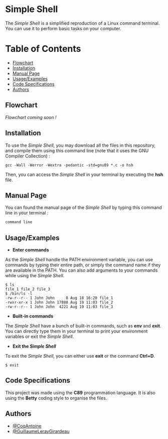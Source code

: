 # Simple Shell

The *Simple Shell* is a simplified reproduction of a Linux command terminal. You can use it to perform basic tasks on your computer.

# Table of Contents

- [Flowchart](#flowchart)
- [Installation](#installation)
- [Manual Page](#manual-page)
- [Usage/Examples](#usageexamples)
- [Code Specifications](#code-specifications)
- [Authors](#authors)

## Flowchart

*Flowchart coming soon !*

## Installation

To use the *Simple Shell*, you may download all the files in this repository, and compile them using this command line (note that it uses the GNU Compiler Collection) :

````
gcc -Wall -Werror -Wextra -pedantic -std=gnu89 *.c -o hsh
````

Then, you can access the *Simple Shell* in your terminal by executing the **hsh** file.

## Manual Page

You can found the manual page of the *Simple Shell* by typing this command line in your terminal :

````C
command line

````
## Usage/Examples

- **Enter commands**

As the *Simple Shell* handle the PATH environment variable, you can use commands by typing their entire path, or simply the command name if they are available in the PATH.
You can also add arguments to your commands while using the *Simple Shell*.

````
$ ls
file_1 file_2 file_3
$ /bin/ls -l
-rw-r--r-- 1 John John     8 Aug 18 16:20 file_1
-rwxr-xr-x 1 John John 17888 Aug 19 11:03 file_2
-rw-r--r-- 1 John John  4221 Aug 19 11:03 file_3
````

- **Built-in commands**

The *Simple Shell* have a bunch of built-in commands, such as **env** and **exit**. You can directly type them in your terminal to print your environment variables or exit the *Simple Shell*.

- **Exit the *Simple Shell***

To exit the *Simple Shell*, you can either use **exit** or the command **Ctrl+D**.

````
$ exit
````

## Code Specifications

This project was made using the **C89** programmation language. It is also using the **Betty** coding style to organise the files.
## Authors

- [@CoqAntoine](https://github.com/CoqAntoine)
- [@GuillaumeLerayGirardeau](https://github.com/GuillaumeLerayGirardeau)

